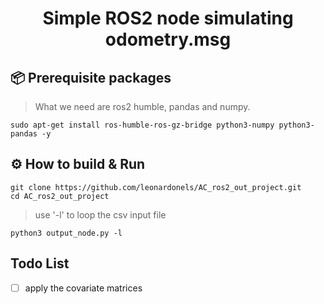 <div align="center">
    <h1>Simple ROS2 node simulating odometry.msg</h1>
</div>

## :package: Prerequisite packages
> What we need are ros2 humble, pandas and numpy.

```commandline
sudo apt-get install ros-humble-ros-gz-bridge python3-numpy python3-pandas -y
```
## :gear: How to build & Run
```commandline
git clone https://github.com/leonardonels/AC_ros2_out_project.git
cd AC_ros2_out_project
```
> use '-l' to loop the csv input file
```commandline
python3 output_node.py -l
```

## Todo List

- [ ]  apply the covariate matrices
